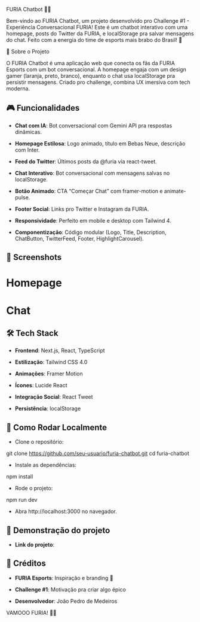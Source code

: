 FURIA Chatbot 🐆🔥

Bem-vindo ao FURIA Chatbot, um projeto desenvolvido pro Challenge #1 - Experiência Conversacional FURIA! Este é um chatbot interativo com uma homepage, posts do Twitter da FURIA, e localStorage pra salvar mensagens do chat. Feito com a energia do time de esports mais brabo do Brasil! 🚀

📖 Sobre o Projeto

O FURIA Chatbot é uma aplicação web que conecta os fãs da FURIA Esports com um bot conversacional. A homepage engaja com um design gamer (laranja, preto, branco), enquanto o chat usa localStorage pra persistir mensagens. Criado pro challenge, combina UX imersiva com tech moderna.

## 🎮 Funcionalidades

- **Chat com IA**: Bot conversacional com Gemini API pra respostas dinâmicas.

- **Homepage Estilosa**: Logo animado, título em Bebas Neue, descrição com Inter.

- **Feed do Twitter**: Últimos posts da @furia via react-tweet.

- **Chat Interativo**: Bot conversacional com mensagens salvas no localStorage.

- **Botão Animado**: CTA “Começar Chat” com framer-motion e animate-pulse.

- **Footer Social**: Links pro Twitter e Instagram da FURIA.

- **Responsividade**: Perfeito em mobile e desktop com Tailwind 4.

- **Componentização**: Código modular (Logo, Title, Description, ChatButton, TwitterFeed, Footer, HighlightCarousel).

## 📸 Screenshots

# Homepage

# Chat

## 🛠️ Tech Stack

- **Frontend**: Next.js, React, TypeScript

- **Estilização**: Tailwind CSS 4.0

- **Animações**: Framer Motion

- **Ícones**: Lucide React

- **Integração Social**: React Tweet

- **Persistência**: localStorage

## 🚀 Como Rodar Localmente

- Clone o repositório:

git clone https://github.com/seu-usuario/furia-chatbot.git
cd furia-chatbot

- Instale as dependências:

npm install

- Rode o projeto:

npm run dev

- Abra http://localhost:3000 no navegador.

## 🚀 Demonstração do projeto

- **Link do projeto**:

## 🙌 Créditos

- **FURIA Esports**: Inspiração e branding 🐆

- **Challenge #1**: Motivação pra criar algo épico

- **Desenvolvedor**: João Pedro de Medeiros

VAMOOO FURIA! 🐆🔥
